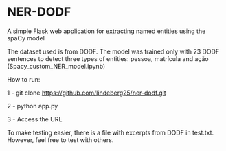 # NER-DODF

A simple Flask web application for extracting named entities using the spaCy model

The dataset used is from DODF. The model was trained only with 23 DODF sentences to detect three types of entities:
pessoa, matrícula and ação (Spacy_custom_NER_model.ipynb)

How to run:

1 - git clone https://github.com/lindeberg25/ner-dodf.git

2 - python app.py

3 - Access the URL

To make testing easier, there is a file with excerpts from DODF in test.txt. However, feel free to test with others.




